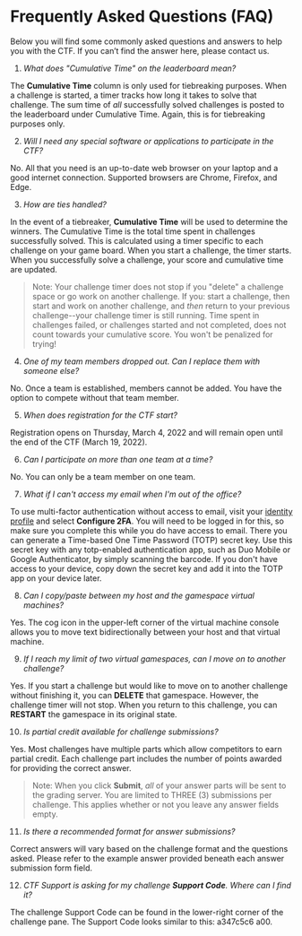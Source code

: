 # Frequently Asked Questions (FAQ)

Below you will find some commonly asked questions and answers to help you with the CTF. If you can’t find the answer here, please contact us.

1. _What does "Cumulative Time" on the leaderboard mean?_

The **Cumulative Time** column is only used for tiebreaking purposes. When a challenge is started, a timer tracks how long it takes to solve that challenge. The sum time of _all_ successfully solved challenges is posted to the leaderboard under Cumulative Time. Again, this is for tiebreaking purposes only.

2. _Will I need any special software or applications to participate in the CTF?_
    
No. All that you need is an up-to-date web browser on your laptop and a good internet connection. Supported browsers are Chrome, Firefox, and Edge.

3. _How are ties handled?_

In the event of a tiebreaker, **Cumulative Time** will be used to determine the winners. The Cumulative Time is the total time spent in challenges successfully solved. This is calculated using a timer specific to each challenge on your game board. When you start a challenge, the timer starts. When you successfully solve a challenge, your score and cumulative time are updated. 
>Note: Your challenge timer does not stop if you "delete" a challenge space or go work on another challenge. If you: start a challenge, then start and work on another challenge, and _then_ return to your previous challenge--your challenge timer is still running. Time spent in challenges failed, or challenges started and not completed, does not count towards your cumulative score. You won't be penalized for trying!

4. _One of my team members dropped out. Can I replace them with someone else?_

No. Once a team is established, members cannot be added. You have the option to compete without that team member.

5. _When does registration for the CTF start?_

Registration opens on Thursday, March 4, 2022 and will remain open until the end of the CTF (March 19, 2022).

6. _Can I participate on more than one team at a time?_

No. You can only be a team member on one team.

7. _What if I can't access my email when I'm out of the office?_

To use multi-factor authentication without access to email, visit your [identity profile](https://foundry.local/identity/ui/profile) and select **Configure 2FA**. You will need to be logged in for this, so make sure you complete this while you do have access to email. There you can generate a Time-based One Time Password (TOTP) secret key. Use this secret key with any totp-enabled authentication app, such as Duo Mobile or Google Authenticator, by simply scanning the barcode. If you don't have access to your device, copy down the secret key and add it into the TOTP app on your device later.

8. _Can I copy/paste between my host and the gamespace virtual machines?_

Yes. The cog icon in the upper-left corner of the virtual machine console allows you to move text bidirectionally between your host and that virtual machine.

9. _If I reach my limit of two virtual gamespaces, can I move on to another challenge?_

Yes. If you start a challenge but would like to move on to another challenge without finishing it, you can **DELETE** that gamespace. However, the challenge timer will not stop. When you return to this challenge, you can **RESTART** the gamespace in its original state.

10. _Is partial credit available for challenge submissions?_

Yes. Most challenges have multiple parts which allow competitors to earn partial credit. Each challenge part includes the number of points awarded for providing the correct answer.
>Note: When you click **Submit**, _all_ of your answer parts will be sent to the grading server. You are limited to THREE (3) submissions per challenge. This applies whether or not you leave any answer fields empty.

11. _Is there a recommended format for answer submissions?_ 

Correct answers will vary based on the challenge format and the questions asked. Please refer to the example answer provided beneath each answer submission form field.

12. _CTF Support is asking for my challenge **Support Code**. Where can I find it?_ 

The challenge Support Code can be found in the lower-right corner of the challenge pane. The Support Code looks similar to this: a347c5c6 a00.